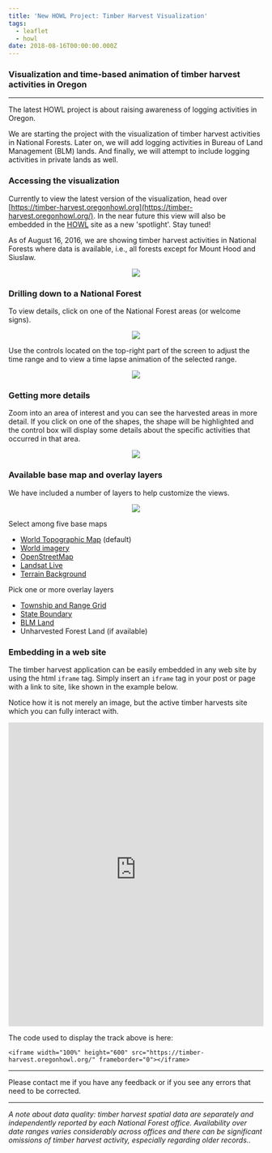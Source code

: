 ```yaml
---
title: 'New HOWL Project: Timber Harvest Visualization'
tags:
  - leaflet
  - howl
date: 2018-08-16T00:00:00.000Z
---
```

### Visualization and time-based animation of timber harvest activities in Oregon
---
The latest HOWL project is about raising awareness of logging activities in Oregon.

We are starting the project with the visualization of timber harvest activities in National Forests. Later on, we will add logging activities in Bureau of Land Management (BLM) lands. And finally, we will attempt to include logging activities in private lands as well.

<!--more-->

### Accessing the visualization

Currently to view the latest version of the visualization, head over [https://timber-harvest.oregonhowl.org](https://timber-harvest.oregonhowl.org/). In the near future this view will also be embedded in the [HOWL](https://oregonhowl.org/) site as a new 'spotlight'. Stay tuned!

As of August 16, 2016, we are showing timber harvest activities in National Forests where data is available, i.e., all forests except for Mount Hood and Siuslaw.

<p align="center">
	<img src="/images/uploads/timber-harvest.png"/>
</p>

### Drilling down to a National Forest

To view details, click on one of the National Forest areas (or welcome signs).

<p align="center">
	<img src="/images/uploads/timber-harvest-willamette.png"/>
</p>

Use the controls located on the top-right part of the screen to adjust the time range and to view a time lapse animation of the selected range.

<p align="center">
	<img src="/images/uploads/timber-harvest-willamette-control.png"/>
</p>

### Getting more details

Zoom into an area of interest and you can see the harvested areas in more detail. If you click on one of the shapes, the shape will be highlighted and the control box will display some details about the specific activities that occurred in that area.

<p align="center">
	<img src="/images/uploads/timber-harvest-willamette-control-pick.png"/>
</p>

### Available base map and overlay layers

We have included a number of layers to help customize the views.

<p align="center">
	<img src="/images/uploads/timber-harvest-layers.png"/>
</p>

Select among five base maps

* [World Topographic Map](http://www.arcgis.com/home/item.html?id=30e5fe3149c34df1ba922e6f5bbf808f) (default)
* [World imagery](http://www.arcgis.com/home/item.html?id=10df2279f9684e4a9f6a7f08febac2a9)
* [OpenStreetMap](https://www.openstreetmap.org/about)
* [Landsat Live](https://blog.mapbox.com/landsat-live-goes-live-21704dac3e0f)
* [Terrain Background](http://maps.stamen.com)

Pick one or more overlay layers

* [Township and Range Grid](https://en.wikipedia.org/wiki/Public_Land_Survey_System)
* [State Boundary](https://en.wikipedia.org/wiki/Oregon)
* [BLM Land](https://www.blm.gov/oregon-washington)
* Unharvested Forest Land (if available)

### Embedding in a web site

The timber harvest application can be easily embedded in any web site by using the html `iframe` tag. Simply insert an `iframe` tag in your post or page with a link to site, like shown in the example below.

Notice how it is not merely an image, but the active timber harvests site which you can fully interact with.

<iframe width="100%" height="600" src="https://timber-harvest.oregonhowl.org/" frameborder="0"></iframe>

The code used to display the track above is here:

`<iframe width="100%" height="600" src="https://timber-harvest.oregonhowl.org/" frameborder="0"></iframe>`

---

Please contact me if you have any feedback or if you see any errors that need to be corrected.

---

_A note about data quality: timber harvest spatial data are separately and independently reported by each National Forest office. Availability over date ranges varies considerably across offices and there can be significant omissions of timber harvest activity, especially regarding older records.._
